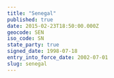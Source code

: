 ```yaml
---
title: "Senegal"
published: true
date: 2015-02-23T18:50:00.000Z
geocode: SEN
iso_code: SN
state_party: true
signed_date: 1998-07-18
entry_into_force_date: 2002-07-01
slug: senegal
---
```

